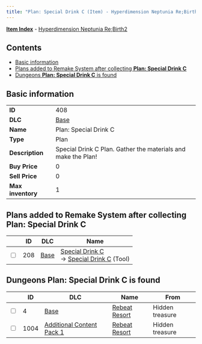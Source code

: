 ```yaml
---
title: "Plan: Special Drink C (Item) - Hyperdimension Neptunia Re;Birth2"
---
```


[**Item Index**](/neptunia/rb2/item/index.html) - [Hyperdimension Neptunia Re;Birth2](/neptunia/rb2)

## Contents

- [Basic information](#basic-information)
- [Plans added to Remake System after collecting **Plan: Special Drink C**](#plans-added-to-remake-system-after-collecting-plan-special-drink-c)
- [Dungeons **Plan: Special Drink C** is found](#dungeons-plan-special-drink-c-is-found)

## Basic information

|   |   |
| -- | -- |
| **ID** | 408 |
| **DLC** | [Base](/neptunia/rb2/dlc/0-base.html) |
| **Name** | Plan: Special Drink C |
| **Type** | Plan |
| **Description** | Special Drink C Plan. Gather the materials and make the Plan! |
| **Buy Price** | 0 |
| **Sell Price** | 0 |
| **Max inventory** | 1 |

## Plans added to Remake System after collecting **Plan: Special Drink C**

|    | ID | DLC | Name |
| -- | -- | --- | ---- |
| <input type="checkbox" id="rb2-remake-0-208" class="trackbox" /> | 208 | [Base](/neptunia/rb2/dlc/0-base.html) | [Special Drink C](/neptunia/rb2/remake/0-208-special-drink-c.html)<br />→ [Special Drink C](/neptunia/rb2/item/0-10-special-drink-c.html) (Tool) |

## Dungeons **Plan: Special Drink C** is found

|    | ID | DLC | Name | From |
| -- | -- | --- | ---- | ---- |
| <input type="checkbox" id="rb2-dungeon-0-4" class="trackbox" /> | 4 | [Base](/neptunia/rb2/dlc/0-base.html) | [Rebeat Resort](/neptunia/rb2/dungeon/0-4-rebeat-resort.html) | Hidden treasure |
| <input type="checkbox" id="rb2-dungeon-3-1004" class="trackbox" /> | 1004 | [Additional Content Pack 1](/neptunia/rb2/dlc/3-pack1.html) | [Rebeat Resort](/neptunia/rb2/dungeon/3-1004-rebeat-resort.html) | Hidden treasure |
